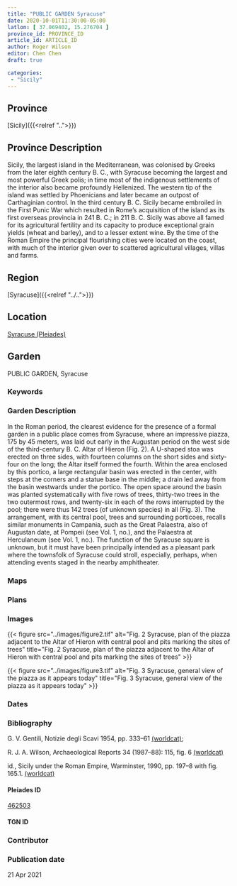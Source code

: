 ```yaml
---
title: "PUBLIC GARDEN Syracuse"
date: 2020-10-01T11:30:00-05:00
latlon: [ 37.069402, 15.276704 ]
province_id: PROVINCE_ID
article_id: ARTICLE_ID
author: Roger Wilson
editor: Chen Chen
draft: true

categories:
 - "Sicily"
---
```


## Province

[Sicily]({{<relref "..">}})

## Province Description
Sicily, the largest island in the Mediterranean, was colonised by Greeks from the later eighth century B. C., with Syracuse becoming the largest and most powerful Greek polis; in time most of the indigenous settlements of the interior also became profoundly Hellenized. The western tip of the island was settled by Phoenicians and later became an outpost of Carthaginian control. In the third century B. C. Sicily became embroiled in the First Punic War which resulted in Rome’s acquisition of the island as its first overseas provincia in 241 B. C.; in 211 B. C. Sicily was above all famed for its agricultural fertility and its capacity to produce exceptional grain yields (wheat and barley), and to a lesser extent wine. By the time of the Roman Empire the principal flourishing cities were located on the coast, with much of the interior given over to scattered agricultural villages, villas and farms.

## Region

[Syracuse]({{<relref "../..">}})

<!--### Sublocation Description-->

<!-- DESCRIPTION -->


## Location

[Syracuse (Pleiades)](https://pleiades.stoa.org/places/462503)

<!--### Location Description-->

<!-- LEAVE THIS BLANK FOR NOW -->

<!--## Sublocation-->

<!--
[AREA WITHIN LOCATION, LIKE “PALATINE HILL”](GEOREFERENCE LINK)
A sublocation is any area larger than an individual garden, but located within a location. I would always try to include a link to a controlled vocabulary here if possible. This ID may well be different from the Garden ID, e.g., Pompeii versus a Garden in one of the houses which has its own Pleiades ID.
-->

<!--### Sublocation Description-->

<!-- DESCRIPTION -->

## Garden

PUBLIC GARDEN, Syracuse

### Keywords

<!-- [urban villas](#) -->


### Garden Description

In the Roman period, the clearest evidence for the presence of a formal garden in a public place comes from Syracuse, where an impressive piazza, 175 by 45 meters, was laid out early in the Augustan period on the west side of the third-century B. C. Altar of Hieron (Fig. 2). A U-shaped stoa was erected on three sides, with fourteen columns on the short sides and sixty-four on the long; the Altar itself formed the fourth. Within the area enclosed by this portico, a large rectangular basin was erected in the center, with steps at the corners and a statue base in the middle; a drain led away from the basin westwards under the portico. The open space around the basin was planted systematically with five rows of trees, thirty-two trees in the two outermost rows, and twenty-six in each of the rows interrupted by the pool; there were thus 142 trees (of unknown species) in all (Fig. 3). The arrangement, with its central pool, trees and surrounding porticoes, recalls similar monuments in Campania, such as the Great Palaestra, also of Augustan date, at Pompeii (see Vol. 1, no.), and the Palaestra at Herculaneum (see Vol. 1, no.). The function of the Syracuse square is unknown, but it must have been principally intended as a pleasant park where the townsfolk of Syracuse could stroll, especially, perhaps, when attending events staged in the nearby amphitheater.

### Maps

<!--
{{< figure src="IMG_URL" alt="ALT_TEXT" title="CAPTION" >}}
-->

### Plans

<!--{{< figure src="../images/cologne_atrium_plan1_EUR_GI_ColClaAA_Ah_carroll.jpg" alt="Plan of the Atrium House at Colonia Claudia Ara Agrippinensium (Cologne); rights statement" title="Plan 1: Plan of the so-called 'atrium house' with an apsidal pool (P) in its garden courtyard (G). Adapted from Precht 1971, fig. 2. (Rights statement)" >}}-->

### Images

{{< figure src="../images/figure2.tif" alt="Fig. 2  Syracuse, plan of the piazza adjacent to the Altar of Hieron with central pool and pits marking the sites of trees" title="Fig. 2  Syracuse, plan of the piazza adjacent to the Altar of Hieron with central pool and pits marking the sites of trees" >}}

{{< figure src="../images/figure3.tif" alt="Fig. 3  Syracuse, general view of the piazza as it appears today" title="Fig. 3  Syracuse, general view of the piazza as it appears today" >}}

### Dates


### Bibliography


G. V. Gentili, Notizie degli Scavi 1954, pp. 333–61 [(worldcat)](https://cornell.on.worldcat.org/oclc/1646037);

R. J. A. Wilson, Archaeological Reports 34 (1987–88):  115, fig. 6 [(worldcat)]()

id., Sicily under the Roman Empire, Warminster, 1990, pp. 197–8  with fig. 165.1. [(worldcat)](http://www.worldcat.org/oclc/608028740)

<!--#### Periodo ID-->

<!-- [PERIODO_ID](https://pleiades.stoa.org/places/PLEIADES_ID) -->

#### Pleiades ID

[462503](https://pleiades.stoa.org/places/462503)

#### TGN ID


### Contributor


### Publication date

21 Apr 2021


<!--### Related articles-->

<!-- Links to other related articles. Leave blank for now -->